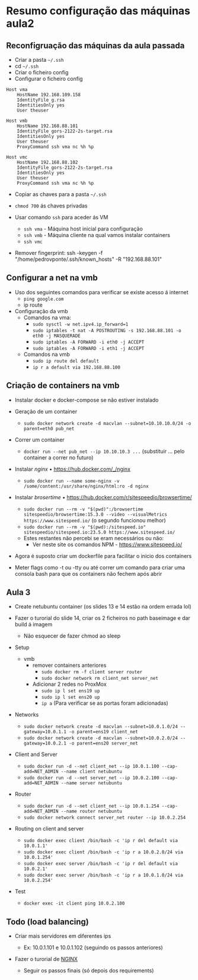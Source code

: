 # Resumo configuração das máquinas aula2

## Reconfigruação das máquinas da aula passada

- Criar a pasta `~/.ssh`
- cd `~/.ssh`
- Criar o ficheiro config
- Configurar o ficheiro config

```
Host vma
    HostName 192.168.109.158
    IdentityFile g.rsa
    IdentitiesOnly yes
    User theuser

Host vmb
    HostName 192.168.88.101
    IdentityFile gors-2122-2s-target.rsa
    IdentitiesOnly yes
    User theuser
    ProxyCommand ssh vma nc %h %p

Host vmc
    HostName 192.168.88.102
    IdentityFile gors-2122-2s-target.rsa
    IdentitiesOnly yes
    User theuser
    ProxyCommand ssh vma nc %h %p
```

- Copiar as chaves para a pasta `~/.ssh`
- `chmod 700` ás chaves privadas
- Usar comando `ssh` para aceder ás VM
    - `ssh vma` - Máquina host inicial para configuração
    - `ssh vmb` - Máquina cliente na qual vamos instalar containers
    - `ssh vmc`

- Remover fingerprint: ssh -keygen -f "/home/pedrovponte/.ssh/known_hosts" -R "192.168.88.101"

## Configurar a net na vmb
- Uso dos seguintes comandos para verificar se existe acesso á internet
    - `ping google.com`
    - ip route
- Configuração da vmb 
    - Comandos na vma:
        - `sudo sysctl -w net.ipv4.ip_forward=1`
        - `sudo iptables -t nat -A POSTROUTING -s 192.168.88.101 -o eth0 -j MASQUERADE`
        - `sudo iptables -A FORWARD -i eth0 -j ACCEPT`
        - `sudo iptables -A FORWARD -i eth1 -j ACCEPT`
    - Comandos na vmb
        - `sudo ip route del default`
        - `ip r a default via 192.168.88.100`

## Criação de containers na vmb

- Instalar docker e docker-compose se não estiver instalado
- Geração de um container
    - `sudo docker network create -d macvlan --subnet=10.10.10.0/24 -o parent=eth0 pub_net`
- Correr um container
    - `docker run --net pub_net --ip 10.10.10.3 ...` (substituir ... pelo container a correr no futuro)

- Instalar *nginx* • https://hub.docker.com/_/nginx
    - `sudo docker run --name some-nginx -v /some/content:/usr/share/nginx/html:ro -d nginx`
- Instalar *brosertime* • https://hub.docker.com/r/sitespeedio/browsertime/
    - `sudo docker run --rm -v "$(pwd)":/browsertime sitespeedio/browsertime:15.3.0 --video --visualMetrics https://www.sitespeed.io/` (o segundo funcionou melhor)
    - `sudo docker run --rm -v "$(pwd):/sitespeed.io" sitespeedio/sitespeed.io:23.5.0 https://www.sitespeed.io/` 
    - Estes restantes não percebi se eram necessários ou não:
        - Ver neste site os comandos NPM - https://www.sitespeed.io/

- Agora é suposto criar um dockerfile para facilitar o inicio dos containers
- Meter flags como -t ou -tty ou até correr um comando para criar uma consola bash para que os containers não fechem após abrir

## Aula 3

- Create netubuntu container (os slides 13 e 14 estão na ordem errada lol)

- Fazer o turorial do slide 14, criar os 2 ficheiros no path baseimage e dar build á imagem
    - Não esquecer de fazer chmod ao sleep

- Setup
    - vmb
        - remover containers anteriores
            - `sudo docker rm -f client server router`
            - `sudo docker network rm client_net server_net`
        - Adicionar 2 redes no ProxMox
            - `sudo ip l set ens19 up`
            - `sudo ip l set ens20 up`
            - `ip a` (Para verificar se as portas foram adicionadas)
        
- Networks
    - `sudo docker network create -d macvlan --subnet=10.0.1.0/24 --gateway=10.0.1.1 -o parent=ens19 client_net`
    - `sudo docker network create -d macvlan --subnet=10.0.2.0/24 --gateway=10.0.2.1 -o parent=ens20 server_net`

- Client and Server
    - `sudo docker run -d --net client_net --ip 10.0.1.100 --cap-add=NET_ADMIN --name client netubuntu`
    - `sudo docker run -d --net server_net --ip 10.0.2.100 --cap-add=NET_ADMIN --name server netubuntu`

- Router
    - `sudo docker run -d --net client_net --ip 10.0.1.254 --cap-add=NET_ADMIN --name router netubuntu`
    - `sudo docker network connect server_net router --ip 10.0.2.254`

- Routing on client and server
    - `sudo docker exec client /bin/bash -c 'ip r del default via 10.0.1.1'`
    - `sudo docker exec client /bin/bash -c 'ip r a 10.0.2.0/24 via 10.0.1.254'`
    - `sudo docker exec server /bin/bash -c 'ip r del default via 10.0.2.1'`
    - `sudo docker exec server /bin/bash -c 'ip r a 10.0.1.0/24 via 10.0.2.254'`

- Test
    - `docker exec -it client ping 10.0.2.100`


## Todo (load balancing)

- Criar mais servidores em diferentes ips 
    - Ex: 10.0.1.101 e 10.0.1.102 (seguindo os passos anteriores)

- Fazer o turorial de [NGINX](https://towardsdatascience.com/sample-load-balancing-solution-with-docker-and-nginx-cf1ffc60e644)
    - Seguir os passos finais (só depois dos requirements)